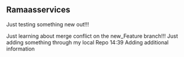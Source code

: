 ## Ramaasservices


Just testing something new out!!!

Just learning about merge conflict on the new_Feature branch!!!
Just adding something through my local Repo 14:39
Adding additional information

